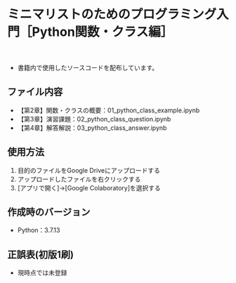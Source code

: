 # ミニマリストのためのプログラミング入門［Python関数・クラス編］
　
- 書籍内で使用したソースコードを配布しています。

## ファイル内容

- 【第2章】関数・クラスの概要：01_python_class_example.ipynb
- 【第3章】演習課題：02_python_class_question.ipynb
- 【第4章】解答解説：03_python_class_answer.ipynb

## 使用方法

1. 目的のファイルをGoogle Driveにアップロードする
2. アップロードしたファイルを右クリックする
3. [アプリで開く]→[Google Colaboratory]を選択する

## 作成時のバージョン

- Python：3.7.13

## 正誤表(初版1刷)

- 現時点では未登録

